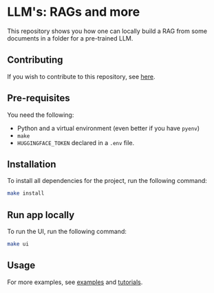 # LLM's: RAGs and more

This repository shows you how one can locally build a RAG from some documents in a folder for a pre-trained LLM.

## Contributing

If you wish to contribute to this repository, see [here](./contributing.md).

## Pre-requisites

You need the following:

- Python and a virtual environment (even better if you have `pyenv`)
- `make`
- `HUGGINGFACE_TOKEN` declared in a `.env` file.

## Installation

To install all dependencies for the project, run the following command:

```bash
make install
```

## Run app locally

To run the UI, run the following command:

```bash
make ui
```

## Usage

For more examples, see [examples](./examples) and [tutorials](./tutorials).

